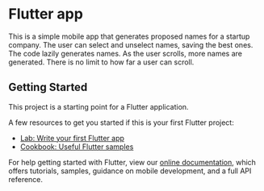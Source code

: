 # Flutter app

This is a simple mobile app that generates proposed names for a startup company. The user can select and unselect names, saving the best ones. The code lazily generates names. As the user scrolls, more names are generated. There is no limit to how far a user can scroll.

## Getting Started

This project is a starting point for a Flutter application.

A few resources to get you started if this is your first Flutter project:

- [Lab: Write your first Flutter app](https://flutter.dev/docs/get-started/codelab)
- [Cookbook: Useful Flutter samples](https://flutter.dev/docs/cookbook)

For help getting started with Flutter, view our
[online documentation](https://flutter.dev/docs), which offers tutorials,
samples, guidance on mobile development, and a full API reference.
